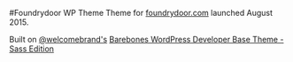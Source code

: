 #Foundrydoor WP Theme
Theme for [foundrydoor.com](foundrydoor.com) launched August 2015.

Built on [@welcomebrand's](http://github.com/welcomebrand) [Barebones WordPress Developer Base Theme - Sass Edition](https://github.com/welcomebrand/barebones-sass)